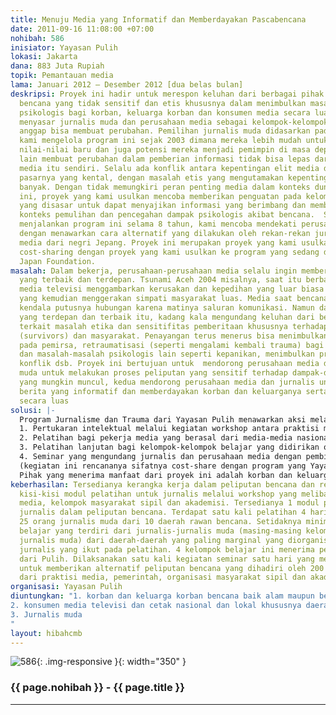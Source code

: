 ```yaml
---
title: Menuju Media yang Informatif dan Memberdayakan Pascabencana
date: 2011-09-16 11:08:00 +07:00
nohibah: 586
inisiator: Yayasan Pulih
lokasi: Jakarta
dana: 883 Juta Rupiah
topik: Pemantauan media
lama: Januari 2012 – Desember 2012 [dua belas bulan]
deskripsi: Proyek ini hadir untuk merespon keluhan dari berbagai pihak mengenai peliputan
  bencana yang tidak sensitif dan etis khususnya dalam menimbulkan masalah-masalah
  psikologis bagi korban, keluarga korban dan konsumen media secara luas. Proyek ini
  menyasar jurnalis muda dan perusahaan media sebagai kelompok-kelompok yang kami
  anggap bisa membuat perubahan. Pemilihan jurnalis muda didasarkan pada pengalaman
  kami mengelola program ini sejak 2003 dimana mereka lebih mudah untuk mengadopsi
  nilai-nilai baru dan juga potensi mereka menjadi pemimpin di masa depan. Di sisi
  lain membuat perubahan dalam pemberian informasi tidak bisa lepas dari peran perusahaan
  media itu sendiri. Selalu ada konflik antara kepentingan elit media dengan logika
  pasarnya yang kental, dengan masalah etis yang mengutamakan kepentingan masyarakat
  banyak. Dengan tidak memungkiri peran penting media dalam konteks dunia kita saat
  ini, proyek yang kami usulkan mencoba memberikan penguatan pada kelompok-kelompok
  yang disasar untuk dapat menyajikan informasi yang berimbang dan memberdayakan dalam
  konteks pemulihan dan pencegahan dampak psikologis akibat bencana.  Sehingga setelah
  menjalankan program ini selama 8 tahun, kami mencoba mendekati perusahaan media
  dengan menawarkan cara alternatif yang dilakukan oleh rekan-rekan jurnalis dan perusahaan
  media dari negri Jepang. Proyek ini merupakan proyek yang kami usulkan sebagai proyek
  cost-sharing dengan proyek yang kami usulkan ke program yang sedang digagas the
  Japan Foundation.
masalah: Dalam bekerja, perusahaan-perusahaan media selalu ingin memberikan informasi
  yang terbaik dan terdepan. Tsunami Aceh 2004 misalnya, saat itu berbagai media terutama
  media televisi menggambarkan kerusakan dan kepedihan yang luar biasa parah dan luas
  yang kemudian menggerakan simpati masyarakat luas. Media saat bencana juga menjembatani
  kendala putusnya hubungan karena matinya saluran komunikasi. Namun dalam upaya menjadi
  yang terdepan dan terbaik itu, kadang kala mengundang keluhan dari berbagai pihak
  terkait masalah etika dan sensitifitas pemberitaan khususnya terhadap penyintas
  (survivors) dan masyarakat. Penayangan terus menerus bisa menimbulkan trauma sekunder
  pada pemirsa, retraumatisasi (seperti mengalami kembali trauma) bagi para penyintas
  dan masalah-masalah psikologis lain seperti kepanikan, menimbulkan prasangka dan
  konflik dsb. Proyek ini bertujuan untuk  mendorong perusahaan media dan jurnalis
  muda untuk melakukan proses peliputan yang sensitif terhadap dampak-dampak psikologis
  yang mungkin muncul, kedua mendorong perusahaan media dan jurnalis untuk memproduksi
  berita yang informatif dan memberdayakan korban dan keluarganya serta konsumen media
  secara luas
solusi: |-
  Program Jurnalisme dan Trauma dari Yayasan Pulih menawarkan aksi melalui:
  1. Pertukaran intelektual melalui kegiatan workshop antara praktisi media Indonesia dan Jepang untuk menghasilkan kerangka kerja peliputan bencana yang sensitif, informatif dan memberdayakan dan modul pelatihan peliputan bencana
  2. Pelatihan bagi pekerja media yang berasal dari media-media nasional maupun daerah khususnya daerah yang rawan bencana
  3. Pelatihan lanjutan bagi kelompok-kelompok belajar yang didirikan oleh alumni-alumni pelatihan
  4. Seminar yang mengundang jurnalis dan perusahaan media dengan pembicara individu-individu kompeten dalam jurnalisme dan trauma dari Indonesia dan Jepang.
  (kegiatan ini rencananya sifatnya cost-share dengan program yang Yayasan Pulih ajukan ke The Japan Foundation).
  Pihak yang menerima manfaat dari proyek ini adalah korban dan keluarga korban bencana baik alam maupun bencana social di Indonesia, konsumen media televisi dan cetak nasional dan lokal khususnya daerah rawan bencana, dan jurnalis muda.
keberhasilan: Tersedianya kerangka kerja dalam peliputan bencana dan rekomendasi bagi
  kisi-kisi modul pelatihan untuk jurnalis melalui workshop yang melibatkan praktisi
  media, kelompok masyarakat sipil dan akademisi. Tersedianya 1 modul pelatihan untuk
  jurnalis dalam peliputan bencana. Terdapat satu kali pelatihan 4 hari yang melibatkan
  25 orang jurnalis muda dari 10 daerah rawan bencana. Setidaknya minimal ada 4 kelompok
  belajar yang terdiri dari jurnalis-jurnalis muda (masing-masing kelompok 15 orang
  jurnalis muda) dari daerah-daerah yang paling marginal yang diorganisir oleh alumni
  jurnalis yang ikut pada pelatihan. 4 kelompok belajar ini menerima pelatihan 2 hari
  dari Pulih. Dilaksanakan satu kali kegiatan seminar satu hari yang mengundang narasumber
  untuk memberikan alternatif peliputan bencana yang dihadiri oleh 200 orang terdiri
  dari praktisi media, pemerintah, organisasi masyarakat sipil dan akademisi.
organisasi: Yayasan Pulih
diuntungkan: "1. korban dan keluarga korban bencana baik alam maupun bencana social di Indonesia
2. konsumen media televisi dan cetak nasional dan lokal khususnya daerah rawan bencana
3. Jurnalis muda 
"
layout: hibahcmb
---
```


![586](/static/img/hibahcmb/586.png){: .img-responsive }{: width="350" }

### {{ page.nohibah }} - {{ page.title }}

---
